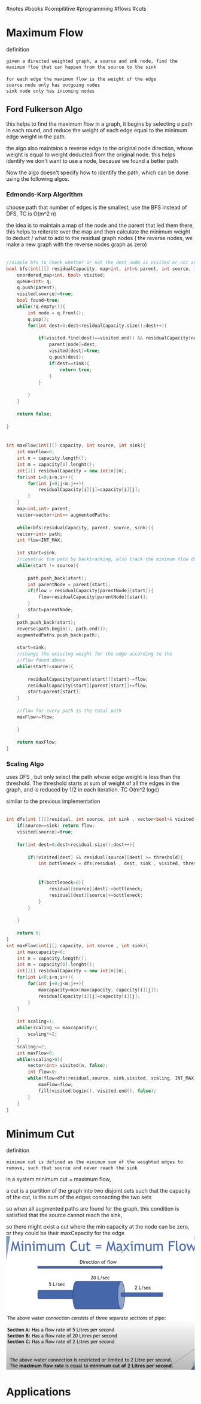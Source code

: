 #notes #books #compititive #programming #flows #cuts 

# Maximum Flow

definition
```
given a directed weighted graph, a source and snk node, find the maximum flow that can happen from the source to the sink

for each edge the maximum flow is the weight of the edge
source node only has outgoing nodes
sink node only has incoming nodes
```


## Ford Fulkerson Algo

this helps to find the maximum flow in a graph, it begins by selecting a path in each round, and reduce the weight of each edge equal to the minimum edge weight in the path.

the algo also maintains a reverse edge to the original node direction, whose weight is equal to weight deducted from the original node.
this helps identify we don't want to use a node, because we found a better path


Now the algo doesn't specify how to identify the path, which can be done using the following algos.

### Edmonds-Karp Algorithm

choose path that number of edges is the smallest, use the BFS instead of DFS, TC is O(m^2 n)

the idea is to maintain a map of the node and the parent that led them there, this helps to reiterate over the map and then calculate the minimum weight to deduct / what to add to the residual graph nodes ( the reverse nodes, we make a new graph with the reverse nodes graph as zero)

```cpp

//simple bfs to check whether or not the dest node is visited or not and the flow is greater than 0, we can actually travel to the node.
bool bfs(int[][] residualCapacity, map<int, int>& parent, int source, int sink){
	unordered_map<int, bool> visited;
	queue<int> q;
	q.push(parent);
	visited[source]=true;
	bool found=true;
	while(!q.empty()){
		int node = q.front();
		q.pop();
		for(int dest=0;dest<residualCapacity.size();dest++){
		
			if(visited.find(dest)==visited.end() && residualCapacity[node][dest]>0){
				parent[node]=dest;
				visited[dest]=true;
				q.push(dest);
				if(dest==sink){
					return true;
				}
			}
		
		}
	}

	return false;

}


int maxFlow(int[][] capacity, int source, int sink){
	int maxFlow=0;
	int n = capacity.length();
	int m = capacity[0].lenght();
	int[][] residualCapacity = new int[n][m];
	for(int i=0;i<n;i++){
		for(int j=0;j<m;j++){
			residualCapacity[i][j]=capacity[i][j];
		}
	}
	map<int,int> parent;
	vector<vector<int>> augmentedPaths;

	while(bfs(residualCapacity, parent, source, sink)){
	vector<int> path;
	int flow=INT_MAX;

	int start=sink;
	//construc the path by backtracking, also track the minimum flow during this
	while(start != source){
			
		path.push_back(start);
		int parentNode = parent[start];
		if(flow > residualCapacity[parentNode][start]){
			flow=residualCapacity[parentNode][start];
		}
		start=parentNode;
	}
	path.push_back(start);
	reverse(path.begin(), path.end());
	augmentedPaths.push_back(path);
	
	start=sink;
	//change the exisitng weight for the edge according to the
	//flow found above
	while(start!=source){
		
		residualCapacity[parent[start]][start]-=flow;
		residualCapacity[start][parent[start]]+=flow;
		start=parent[start];
	}

	//flow for every path is the total path
	maxFlow+=flow;

	}

	return maxFlow;
}
```


### Scaling Algo 

uses DFS , but only select the path whose edge weight is less than the threshold. The threshold starts at sum of weight of all the edges in the graph, and is reduced by 1/2 in each iteration. TC O(m^2 logc)

similar to the previous implementation

```cpp

int dfs(int [][]residual, int source, int sink , vector<bool>& visited, int threshold, int flow){
	if(source==sink) return flow;
	visited[source]=true;

	for(int dest=0;dest<residual.size();dest++){
		
		if(!visited[dest] && residual[source][dest] >= threshold){
			int bottleneck = dfs(residual , dest, sink , visited, threshold min(residual[source][dest], flow))


			if(bottleneck>0){
				residual[source][dest]-=bottleneck;
				residual[dest][source]+=bottleneck;
			}
		}
	
	}

	return 0;
}
int maxFlow(int[][] capacity, int source , int sink){
	int maxcapacity=0;
	int n = capacity.length();
	int m = capacity[0].lenght();
	int[][] residualCapacity = new int[n][m];
	for(int i=0;i<n;i++){
		for(int j=0;j<m;j++){
			maxcapacity=max(maxcapacity, capacity[i][j]);
			residualCapacity[i][j]=capacity[i][j];
		}
	}

	int scaling=1;
	while(scaling <= maxcapacity){
		scaling*=2;
	}
	scaling/=2;
	int maxFlow=0;
	while(scaling>0){
		vector<int> visited(n, false);
		int flow=0;
		while(flow=dfs(residual,source, sink,visited, scaling, INT_MAX)>0){
			maxFlow=flow;
			fill(visited.begin(), visited.end(), false);
		}
	}
}
```



# Minimum Cut

definition

```
minimum cut is defined as the minimum sum of the weighted edges to remove, such that source and never reach the sink
```


in a system minimum cut = maximum flow,

a cut is a partition of the graph into two disjoint sets
such that the capacity of the cut, is the sum of the edges connecting the two sets


so when all augmented paths are found for the graph, this condition is satisfied that the source cannot reach the sink,

so there might exist a cut where the min capacity at the node can be zero, or they could be their maxCapacity for the edge
![Pasted Image](../Images/Pasted%20image%2020241219013602.png)

# Applications

